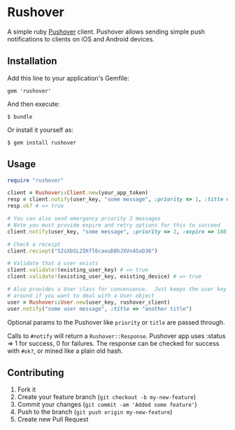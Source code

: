 # Rushover

A simple ruby [Pushover](https://pushover.net/) client.  Pushover allows
sending simple push notifications to clients on iOS and Android devices.

## Installation

Add this line to your application's Gemfile:

    gem 'rushover'

And then execute:

    $ bundle

Or install it yourself as:

    $ gem install rushover

## Usage

```ruby
require "rushover"

client = Rushover::Client.new(your_app_token)
resp = client.notify(user_key, "some message", :priority => 1, :title => "a title!")
resp.ok? # => true

# You can also send emergency priority 2 messages
# Note you must provide expire and retry options for this to succeed
client.notify(user_key, "some message", :priority => 2, :expire => 180, :retry => 60)

# Check a receipt
client.reciept("S2sXbSL2IKfl6caouD8hJXVn4SoD36")

# Validate that a user exists
client.validate!(existing_user_key) # => true
client.validate!(existing_user_key, existing_device) # => true

# Also provides a User class for convenience.  Just keeps the user key
# around if you want to deal with a User object
user = Rushover::User.new(user_key, rushover_client)
user.notify("some user message", :title => "another title")
```

Optional params to the Pushover like `priority` or `title` are passed through.

Calls to `#notify` will return a `Rushover::Response`.  Pushover app uses
:status => 1 for success, 0 for failures. The response can be checked for
success with `#ok?`, or mined like a plain old hash.

## Contributing

1. Fork it
2. Create your feature branch (`git checkout -b my-new-feature`)
3. Commit your changes (`git commit -am 'Added some feature'`)
4. Push to the branch (`git push origin my-new-feature`)
5. Create new Pull Request
